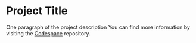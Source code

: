 # Project Title

One paragraph of the project description
You can find more information by visiting the [Codespace](https://codespaceacademy.com) repository.
